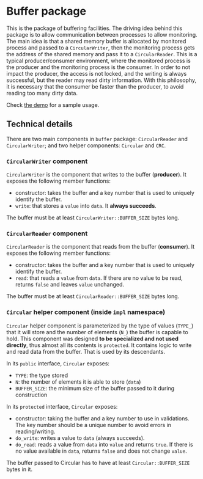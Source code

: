 # Buffer package

This is the package of buffering facilities. The driving idea behind this
package is to allow communication between processes to allow monitoring. The
main idea is that a shared memory buffer is allocated by monitored process and
passed to a `CircularWriter`, then the monitoring process gets the address of
the shared memory and pass it to a `CircularReader`. This is a typical
producer/consumer environment, where the monitored process is the producer and
the monitoring process is the consumer. In order to not impact the producer, the
access is not locked, and the writing is always successful, but the reader may
read dirty information. With this philosophy, it is necessary that the consumer
be faster than the producer, to avoid reading too many dirty data.

Check [the demo](../../../demos/buffer/buffer.cpp) for a sample usage.

## Technical details

There are two main components in `buffer` package: `CircularReader` and
`CircularWriter`; and two helper components: `Circular` and `CRC`.

### `CircularWriter` component

`CircularWriter` is the component that writes to the buffer (**producer**). It
exposes the following member functions:

* constructor: takes the buffer and a key number that is used to uniquely
  identify the buffer.
* `write`: that stores a `value` into `data`. It **always succeeds**.

The buffer must be at least `CircularWriter::BUFFER_SIZE` bytes long.

### `CircularReader` component

`CircularReader` is the component that reads from the buffer (**consumer**). It
exposes the following member functions:

* constructor: takes the buffer and a key number that is used to uniquely
  identify the buffer.
* `read`: that reads a `value` from `data`. If there are no value to be read, returns
  `false` and leaves `value` unchanged.

The buffer must be at least `CircularReader::BUFFER_SIZE` bytes long.

### `Circular` helper component (inside `impl` namespace)

`Circular` helper component is parameterized by the type of values (`TYPE_`)
that it will store and the number of elements (`N_`) the buffer is capable
to hold. This component was designed **to be specialized and not used directly**,
thus almost all its contents is `protected`. It contains logic to write and read
data from the buffer. That is used by its descendants.

In its `public` interface, `Circular` exposes:

* `TYPE`: the type stored
* `N`: the number of elements it is able to store (`data`)
* `BUFFER_SIZE`: the minimum size of the buffer passed to it during construction

In its `protected` interface, `Circular` exposes:

* constructor: taking the buffer and a key number to use in validations. The key
  number should be a unique number to avoid errors in reading/writing.
* `do_write`: writes a value to `data` (always succeeds).
* `do_read`: reads a value from `data` into `value` and returns `true`. If there is
  no value available in `data`, returns `false` and does not change `value`.

The buffer passed to Circular has to have at least `Circular::BUFFER_SIZE` bytes
in it.
